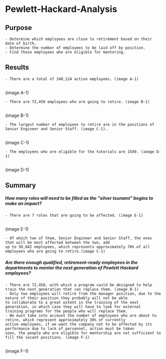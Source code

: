 # Pewlett-Hackard-Analysis

## Purpose
    - Determine which employees are close to retirement based on their date of birth.
    - Determine the number of employees to be laid off by position.
    - Find those employees who are eligible for mentoring.

## Results
    - There are a total of 240,124 active employees. (image A-1)

![]()

(image A-1)

    - There are 72,458 employees who are going to retire. (image B-1)

![]()

(image B-1)

    - The largest number of employees to retire are in the positions of Senior Engineer and Senior Staff. (image C-1).

![]()

(image C-1)

    - The employees who are eligible for the tutorials are 1549. (image D-1)

![]()

(image D-1)


## Summary

##### How many roles will need to be filled as the "silver tsunami" begins to make an impact?
    - There are 7 roles that are going to be affected. (image E-1)

![]()

(image E-1)

    - Of which two of them, Senior Engineer and Senior Staff, the ones that will be most affected between the two, add 
    up to 50,842 employees, which represents approximately 70% of all employees who are going to retire.(image C-1)

##### Are there enough qualified, retirement-ready employees in the departments to mentor the next generation of Pewlett Hackard employees?
    - There are 72,458, with which a program could be designed to help train the next generation that can replace them. (image B-1)
    - Only two employees will retire from the manager position, due to the nature of their position they probably will not be able 
    to collaborate to a great extent in the training of the next generation, in which case they will have to look for external 
    training programs for the people who will replace them.
    - We must take into account the number of employees who are about to retire, which represent approximately 30% of currently 
    active employees, if we want the company not to be affected by its performance due to lack of personnel, action must be taken 
    soon, the people who are eligible for mentorship are not sufficient to fill the vacant positions. (image F-1)

![]()

(image F-1)
